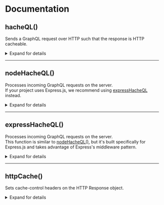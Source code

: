 # Documentation

## hacheQL()

Sends a GraphQL request over HTTP such that the response is HTTP cacheable.

<details><summary>Expand for details</summary>

### Syntax
```javascript
hacheQL(endpoint[, options])
```
The function signature is designed to mimic [the Fetch API](https://developer.mozilla.org/en-US/docs/Web/API/fetch). 

### Parameters
- `endpoint` \<string>
  - The URL endpoint for the GraphQL request. Analogous to the Fetch API's 'resource' parameter.
  - If the URL contains the GraphQL query in a query string (see the next bullet for an example), then the `options` argument may not be necessary. However, you won't be getting much benefit from HacheQL in that case. HacheQL's real utility comes in caching GraphQL requests made using the POST method (which is far more common).

  - An example of a GraphQL query contained in the URL's query string: 
  ```
  https://www.hacheql.com/graphql?query=%7B%20hero%20%7B%20name%20%7D%20%7D
  ```

- `options` \<Object>
  - An object containing settings for the request; for example, the HTTP request method, request headers, and request body. 
  - Analogous to the fetch API's 'init' parameter. All valid properties for the fetch API's 'init' object are valid properties for this function's 'options' object.
  - See [this page from the GraphQL Foundation](https://graphql.org/learn/serving-over-http/#http-methods-headers-and-body) for more information on sending GraphQL requests over HTTP, especially with respect to setting headers).

### Return value
A Promise that resolves to a Response object from the server, or rejects with an Error object.

<hr>

### Sample usage 

Just like `fetch()` from the Fetch API, `hacheQL()` works with both `.then` chaining and `async/await`.

Using `.then` chaining:
```javascript
    hacheQL('/graphql', {
      method: 'POST',
      headers: { 'Content-Type': 'application/graphql' },
      body: '{ hero { name } }'
    })
    .then((response) => response.json())
    .then((data) => console.log(data))
    .catch((error) => { throw error });
```

Using `async/await`:
```javascript
    try { 
      const response = await hacheQL('/graphql', {
          method: 'POST',
          headers: { 'Content-Type': 'application/graphql' },
          body: '{ hero { name } }'
        });

      const data = await response.json();
      console.log(data);

    } catch (error) {
      throw error;
    }
```

The previous examples sent the GraphQL query as a string (as indicated by the `application/graphql` Content-Type header), but it's more standard to send a query as a JSON-encoded object (using the `application/json` Content-Type header).

HacheQL is perfectly happy to handle that kind of request too.

Using `.then` chaining:
```javascript
    hacheQL('/graphql', {
      method: 'POST',
      headers: { 'Content-Type': 'application/json' },
      body: JSON.stringify({
        query: `($episode: Episode) {
                  hero(episode: $episode) {
                    name
                    friends {
                      name
                    }
                  }
                }`,
        operationName: 'HeroNameAndFriends',
        variables: '{ "episode": "JEDI" }',
      }),
    })
    .then((response) => response.json())
    .then((data) => console.log(data))
    .catch((error) => { throw error });
```

Using `async/await`:
```javascript
    try { 
      const response = await hacheQL('/graphql', {
        method: 'POST',
        headers: { 'Content-Type': 'application/json' },
        body: JSON.stringify({
          query: `($episode: Episode) {
                    hero(episode: $episode) {
                      name
                      friends {
                        name
                      }
                    }
                  }`,
          operationName: 'HeroNameAndFriends',
          variables: '{ "episode": "JEDI" }',
        }),
      });

      const data = await response.json();
      console.log(data);

    } catch (error) {
      throw error;
    }
```


</details>

<hr>

## nodeHacheQL()

Processes incoming GraphQL requests on the server.  
If your project uses Express.js, we recommend using [expressHacheQL](#expresshacheql) instead.

<details><summary>Expand for details</summary>

### Syntax
```javascript
nodeHacheQL(req, res, opts[, cache, callback])
```

### Parameters
- `req`  
  - The HTTP Request object.
- `res`
  - The HTTP Response object.
  - Analogous to the fetch API's 'init' parameter. All valid settings for the fetch API's 'init' object are valid for this function's options object.
- `opts`
  - *Some options. Need more info here.*
- `cache` *(optional)*
  - If not specified, defaults to an empty object.
- `callback` *(optional)*
  - If not specified, defaults to:
  ```javascript
  (err, data) => {
    if (err) {
      throw err;
    }
    return data;
  }
  ```

### Return value
*COMING SOON*

<hr>

### Sample usage 

*COMING SOON*

</details>

<hr>

## expressHacheQL()

Processes incoming GraphQL requests on the server.   
This function is similar to [nodeHacheQL()](#nodehacheql), but it's built specifically for Express.js and takes advantage of Express's middleware pattern.

<details><summary>Expand for details</summary> 

### Behavior in detail
Invoking expressHacheQL returns a function to be used as part of the middleware chain. Let's call that function `cacheHandler`. `cacheHandler` has the following behavior: 

If the incoming HTTP request contains a GraphQL query, cacheHandler will cache it.

If the incoming HTTP request does not contain a GraphQL query, cacheHandler checks to see if a corresponding GraphQL query has been cached. If so, it retrieves the query. If not, it responds to the client asking it to send a followup HTTP request with the query attached. cacheHandler will cache the query once it receives the followup HTTP request.

Queries that cacheHandler retrieves from the cache are automatically JSON-parsed, if necessary, and then stored on `req.body`. 

<hr>

### Syntax
```javascript
expressHacheQL([ { externalCache} ])
```

### Parameters  
- `externalCache` \<Object> *(optional)*
  - An object wrapping your caching client.
  
### Return value
An invocation of the next middleware function (i.e., this function returns `next()`).

<hr>

### Sample usage 

Use an invocation of `expressHacheQL` as the first piece of middleware in routes that handle GraphQL requests.  
If you don't pass any arguments to `expressHacheQL` it uses the server's memory for caching.

```javascript
app.use('/graphql', expressHacheQL(), /* other middleware */);
```

If you want to cache using Redis, pass `expressHacheQL` a reference to your Redis client wrapped in an object.

```javascript
app.use('/graphql', expressHacheQL({ redis }), /* other middleware */);
```

</details>

<hr>

## httpCache()

Sets cache-control headers on the HTTP Response object.

<details><summary>Expand for details</summary>

### Behavior in detail

httpCache() sets HTTP caching headers only if the value of `res.locals.cacheable` is `true`. expressHacheQL() sets `res.locals.cacheable` to `true` after successfully retrieving a persisted query from the cache, so in general there shouldn't be a problem. If httpCache() appears to be malfunctioning, however, checking the value of `res.locals.cacheable` might be a good place to start debugging.

<hr>

### Syntax
> Note: Express automatically passes all three of these arguments to each piece of middleware. You do not need to pass them to httpCache() manually.

```javascript
httpCache([req, res, next])
```

### Parameters

- `req`  
  - The HTTP Request object.
- `res`
  - The HTTP Response object.
- `next`
  - The next middleware function.

### Return value
An invocation of the next middleware function (i.e., this function returns `next()`).

<hr>

### Sample usage

```javascript
app.use(
  '/graphql',
  expressHacheQL({ redis }),
  httpCache,
  graphqlHTTP({
    schema,
    graphiql: true,
  })
);
```
</details>